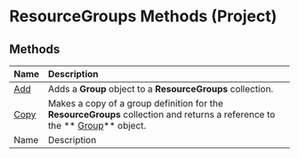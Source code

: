 
# ResourceGroups Methods (Project)

## Methods



|**Name**|**Description**|
|:-----|:-----|
| [Add](cf29b43d-9746-ed87-8717-6f46fdd2319b.md)|Adds a  **Group** object to a **ResourceGroups** collection.|
| [Copy](0cf50d60-889b-b599-55be-288aa64f23ee.md)|Makes a copy of a group definition for the  **ResourceGroups** collection and returns a reference to the ** [Group](e3756818-f051-1ae4-5402-0398e568ebfc.md)** object.|
|Name|Description|
